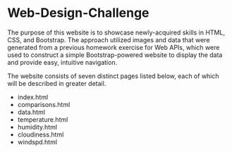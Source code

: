 # Web-Design-Challenge

The purpose of this website is to showcase newly-acquired skills in HTML, CSS, and Bootstrap. The approach utilized images and data that were generated from a previous homework exercise for Web APIs, which were used to construct a simple Bootstrap-powered website to display the data and provide easy, intuitive navigation.

The website consists of seven distinct pages listed below, each of which will be described in greater detail.

* index.html
* comparisons.html
* data.html
* temperature.html
* humidity.html
* cloudiness.html
* windspd.html
 